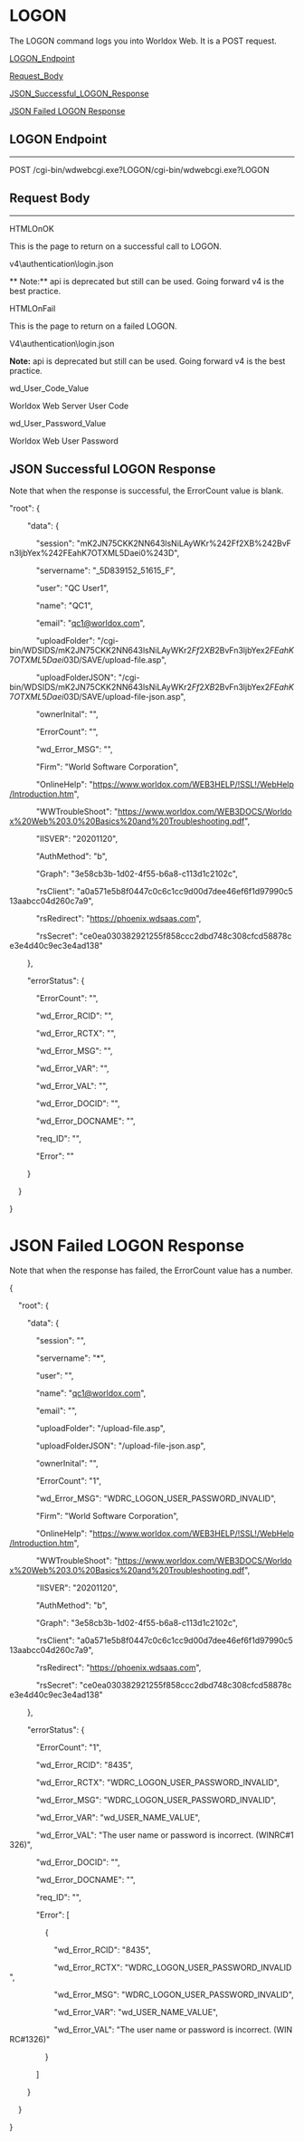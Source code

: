 
LOGON
=====

The LOGON command logs you into Worldox Web. It is a POST request.

[LOGON\_Endpoint](##LOGON_Endpoint)

[Request\_Body](##Request_Body)

[JSON\_Successful\_LOGON\_Response](#JSON_Successful_LOGON_Response)

[JSON Failed LOGON Response](#JSON-Failed-LOGON-Response)

## LOGON Endpoint
---------------

POST /cgi-bin/wdwebcgi.exe?LOGON/cgi-bin/wdwebcgi.exe?LOGON


## Request Body
------------

HTMLOnOK

This is the page to return on a successful call to LOGON.

v4\\authentication\\login.json

** Note:** api is deprecated but still can be used. Going forward v4 is the best practice.

HTMLOnFail

This is the page to return on a failed LOGON.

V4\\authentication\\login.json

**Note:** api is deprecated but still can be used. Going forward v4 is the best practice.

wd\_User\_Code\_Value

Worldox Web Server User Code

wd\_User\_Password\_Value

Worldox Web User Password


## JSON Successful LOGON Response

Note that when the response is successful, the ErrorCount value is blank.

"root": {

        "data": {

            "session": "mK2JN75CKK2NN643lsNiLAyWKr%242Ff2XB%242BvFn3ljbYex%242FEahK7OTXML5Daei0%243D",

            "servername": "\_5D839152\_51615\_F",

            "user": "QC User1",

            "name": "QC1",

            "email": "qc1@worldox.com",

            "uploadFolder": "/cgi-bin/WDSIDS/mK2JN75CKK2NN643lsNiLAyWKr$2Ff2XB$2BvFn3ljbYex$2FEahK7OTXML5Daei0$3D/SAVE/upload-file.asp",

            "uploadFolderJSON": "/cgi-bin/WDSIDS/mK2JN75CKK2NN643lsNiLAyWKr$2Ff2XB$2BvFn3ljbYex$2FEahK7OTXML5Daei0$3D/SAVE/upload-file-json.asp",

            "ownerInital": "",

            "ErrorCount": "",

            "wd\_Error\_MSG": "",

            "Firm": "World Software Corporation",

            "OnlineHelp": "https://www.worldox.com/WEB3HELP/!SSL!/WebHelp/Introduction.htm",

            "WWTroubleShoot": "https://www.worldox.com/WEB3DOCS/Worldox%20Web%203.0%20Basics%20and%20Troubleshooting.pdf",

            "IISVER": "20201120",

            "AuthMethod": "b",

            "Graph": "3e58cb3b-1d02-4f55-b6a8-c113d1c2102c",

            "rsClient": "a0a571e5b8f0447c0c6c1cc9d00d7dee46ef6f1d97990c513aabcc04d260c7a9",

            "rsRedirect": "https://phoenix.wdsaas.com",

            "rsSecret": "ce0ea030382921255f858ccc2dbd748c308cfcd58878ce3e4d40c9ec3e4ad138"

        },

        "errorStatus": {

            "ErrorCount": "",

            "wd\_Error\_RCID": "",

            "wd\_Error\_RCTX": "",

            "wd\_Error\_MSG": "",

            "wd\_Error\_VAR": "",

            "wd\_Error\_VAL": "",

            "wd\_Error\_DOCID": "",

            "wd\_Error\_DOCNAME": "",

            "req\_ID": "",

            "Error": ""

        }

    }

}


# JSON Failed LOGON Response

Note that when the response has failed, the ErrorCount value has a number.

{

    "root": {

        "data": {

            "session": "",

            "servername": "\*",

            "user": "",

            "name": "qc1@worldox.com",

            "email": "",

            "uploadFolder": "/upload-file.asp",

            "uploadFolderJSON": "/upload-file-json.asp",

            "ownerInital": "",

            "ErrorCount": "1",

            "wd\_Error\_MSG": "WDRC\_LOGON\_USER\_PASSWORD\_INVALID",

            "Firm": "World Software Corporation",

            "OnlineHelp": "https://www.worldox.com/WEB3HELP/!SSL!/WebHelp/Introduction.htm",

            "WWTroubleShoot": "https://www.worldox.com/WEB3DOCS/Worldox%20Web%203.0%20Basics%20and%20Troubleshooting.pdf",

            "IISVER": "20201120",

            "AuthMethod": "b",

            "Graph": "3e58cb3b-1d02-4f55-b6a8-c113d1c2102c",

            "rsClient": "a0a571e5b8f0447c0c6c1cc9d00d7dee46ef6f1d97990c513aabcc04d260c7a9",

            "rsRedirect": "https://phoenix.wdsaas.com",

            "rsSecret": "ce0ea030382921255f858ccc2dbd748c308cfcd58878ce3e4d40c9ec3e4ad138"

        },

        "errorStatus": {

            "ErrorCount": "1",

            "wd\_Error\_RCID": "8435",

            "wd\_Error\_RCTX": "WDRC\_LOGON\_USER\_PASSWORD\_INVALID",

            "wd\_Error\_MSG": "WDRC\_LOGON\_USER\_PASSWORD\_INVALID",

            "wd\_Error\_VAR": "wd\_USER\_NAME\_VALUE",

            "wd\_Error\_VAL": "The user name or password is incorrect. (WINRC#1326)",

            "wd\_Error\_DOCID": "",

            "wd\_Error\_DOCNAME": "",

            "req\_ID": "",

            "Error": \[

                {

                    "wd\_Error\_RCID": "8435",

                    "wd\_Error\_RCTX": "WDRC\_LOGON\_USER\_PASSWORD\_INVALID",

                    "wd\_Error\_MSG": "WDRC\_LOGON\_USER\_PASSWORD\_INVALID",

                    "wd\_Error\_VAR": "wd\_USER\_NAME\_VALUE",

                    "wd\_Error\_VAL": "The user name or password is incorrect. (WINRC#1326)"

                }

            \]

        }

    }

}

